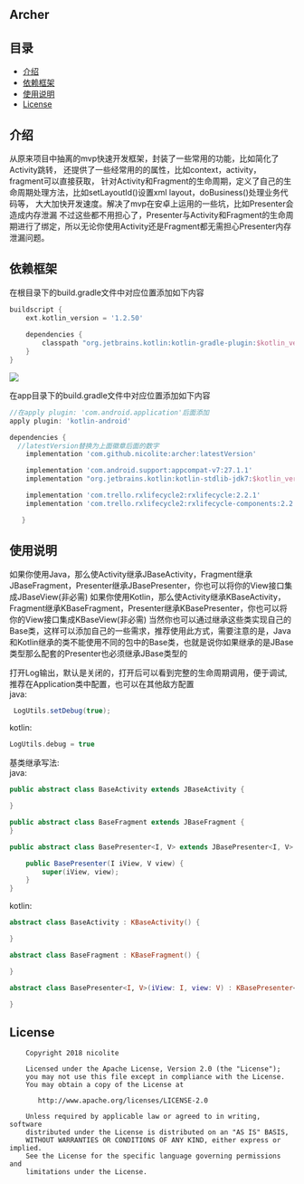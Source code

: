## Archer

## 目录

* [介绍](#介绍)
* [依赖框架](#依赖框架)
* [使用说明](#使用说明)
* [License](#License)

## 介绍
从原来项目中抽离的mvp快速开发框架，封装了一些常用的功能，比如简化了Activity跳转，
还提供了一些经常用的的属性，比如context，activity，fragment可以直接获取，
针对Activity和Fragment的生命周期，定义了自己的生命周期处理方法，比如setLayoutId()设置xml layout，doBusiness()处理业务代码等，
大大加快开发速度。解决了mvp在安卓上运用的一些坑，比如Presenter会造成内存泄漏
不过这些都不用担心了，Presenter与Activity和Fragment的生命周期进行了绑定，所以无论你使用Activity还是Fragment都无需担心Presenter内存泄漏问题。

## 依赖框架

在根目录下的build.gradle文件中对应位置添加如下内容
```groovy
buildscript {
    ext.kotlin_version = '1.2.50'
  
    dependencies {
        classpath "org.jetbrains.kotlin:kotlin-gradle-plugin:$kotlin_version"
    }
}
```

[![](https://jitpack.io/v/nicolite/archer.svg)](https://jitpack.io/#nicolite/archer)

在app目录下的build.gradle文件中对应位置添加如下内容
```groovy
//在apply plugin: 'com.android.application'后面添加
apply plugin: 'kotlin-android'

dependencies {
  //latestVersion替换为上面徽章后面的数字
    implementation 'com.github.nicolite:archer:latestVersion'

    implementation 'com.android.support:appcompat-v7:27.1.1'
    implementation "org.jetbrains.kotlin:kotlin-stdlib-jdk7:$kotlin_version"

    implementation 'com.trello.rxlifecycle2:rxlifecycle:2.2.1'
    implementation 'com.trello.rxlifecycle2:rxlifecycle-components:2.2.1'

   }
```
## 使用说明
如果你使用Java，那么使Activity继承JBaseActivity，Fragment继承JBaseFragment，Presenter继承JBasePresenter，你也可以将你的View接口集成JBaseView(非必需)
如果你使用Kotlin，那么使Activity继承KBaseActivity，Fragment继承KBaseFragment，Presenter继承KBasePresenter，你也可以将你的View接口集成KBaseView(非必需)
当然你也可以通过继承这些类实现自己的Base类，这样可以添加自己的一些需求，推荐使用此方式，需要注意的是，Java和Kotlin继承的类不能使用不同的包中的Base类，也就是说你如果继承的是JBase类型那么配套的Presenter也必须继承JBase类型的  


打开Log输出，默认是关闭的，打开后可以看到完整的生命周期调用，便于调试,推荐在Application类中配置，也可以在其他敌方配置  
java:
```java
 LogUtils.setDebug(true);
```

kotlin:
```kotlin
LogUtils.debug = true
```

基类继承写法:  
java:
```java
public abstract class BaseActivity extends JBaseActivity {

}

public abstract class BaseFragment extends JBaseFragment {
}

public abstract class BasePresenter<I, V> extends JBasePresenter<I, V> {

    public BasePresenter(I iView, V view) {
        super(iView, view);
    }
}
```

kotlin:
```kotlin
abstract class BaseActivity : KBaseActivity() {

}

abstract class BaseFragment : KBaseFragment() {

}

abstract class BasePresenter<I, V>(iView: I, view: V) : KBasePresenter<I, V>(iView, view) {

}
```

## License
```text
    Copyright 2018 nicolite

    Licensed under the Apache License, Version 2.0 (the "License");
    you may not use this file except in compliance with the License.
    You may obtain a copy of the License at

       http://www.apache.org/licenses/LICENSE-2.0

    Unless required by applicable law or agreed to in writing, software
    distributed under the License is distributed on an "AS IS" BASIS,
    WITHOUT WARRANTIES OR CONDITIONS OF ANY KIND, either express or implied.
    See the License for the specific language governing permissions and
    limitations under the License.
 ```